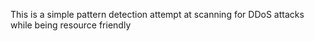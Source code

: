 This is a simple pattern detection attempt at scanning for DDoS attacks while being resource friendly 
